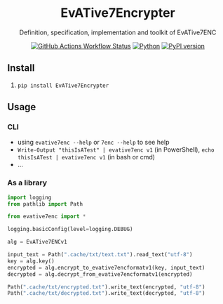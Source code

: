 <div align="center">

# EvATive7Encrypter

Definition, specification, implementation and toolkit of EvATive7ENC

[![GitHub Actions Workflow Status](https://img.shields.io/github/actions/workflow/status/EvATive7/EvATive7Encrypter/package.yml)](https://github.com/EvATive7/EvATive7Encrypter/actions)
[![Python](https://img.shields.io/pypi/pyversions/EvATive7Encrypter)](https://pypi.org/project/EvATive7Encrypter)
[![PyPI version](https://badge.fury.io/py/EvATive7Encrypter.svg)](https://pypi.org/project/EvATive7Encrypter)

</div>

## Install

1. `pip install EvATive7Encrypter`

## Usage

### CLI

- using `evative7enc --help` or `7enc --help` to see help
- `Write-Output "thisIsATest" | evative7enc v1` (in PowerShell), `echo thisIsATest | evative7enc v1` (in bash or cmd)
- ...

### As a library

```python
import logging
from pathlib import Path

from evative7enc import *

logging.basicConfig(level=logging.DEBUG)

alg = EvATive7ENCv1

input_text = Path(".cache/txt/text.txt").read_text("utf-8")
key = alg.key()
encrypted = alg.encrypt_to_evative7encformatv1(key, input_text)
decrypted = alg.decrypt_from_evative7encformatv1(encrypted)

Path(".cache/txt/encrypted.txt").write_text(encrypted, "utf-8")
Path(".cache/txt/decrypted.txt").write_text(decrypted, "utf-8")

```
